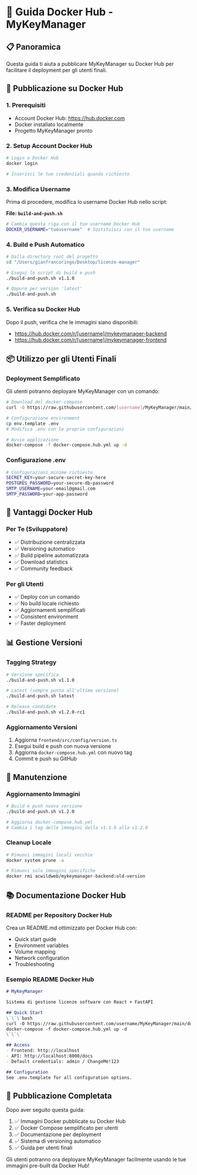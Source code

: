 # 🐳 Guida Docker Hub - MyKeyManager

## 📋 Panoramica
Questa guida ti aiuta a pubblicare MyKeyManager su Docker Hub per facilitare il deployment per gli utenti finali.

## 🚀 Pubblicazione su Docker Hub

### 1. Prerequisiti
- Account Docker Hub: https://hub.docker.com
- Docker installato localmente
- Progetto MyKeyManager pronto

### 2. Setup Account Docker Hub
```bash
# Login a Docker Hub
docker login

# Inserisci le tue credenziali quando richiesto
```

### 3. Modifica Username
Prima di procedere, modifica lo username Docker Hub nello script:

**File: `build-and-push.sh`**
```bash
# Cambia questa riga con il tuo username Docker Hub
DOCKER_USERNAME="tuousername"  # Sostituisci con il tuo username
```

### 4. Build e Push Automatico
```bash
# Dalla directory root del progetto
cd "/Users/gianfrancoringo/Desktop/licenze-manager"

# Esegui lo script di build e push
./build-and-push.sh v1.1.0

# Oppure per version 'latest'
./build-and-push.sh
```

### 5. Verifica su Docker Hub
Dopo il push, verifica che le immagini siano disponibili:
- https://hub.docker.com/r/[username]/mykeymanager-backend
- https://hub.docker.com/r/[username]/mykeymanager-frontend

## 📦 Utilizzo per gli Utenti Finali

### Deployment Semplificato
Gli utenti potranno deployare MyKeyManager con un comando:

```bash
# Download del docker-compose
curl -O https://raw.githubusercontent.com/[username]/MyKeyManager/main/docker-compose.hub.yml

# Configurazione environment
cp env.template .env
# Modifica .env con le proprie configurazioni

# Avvio applicazione
docker-compose -f docker-compose.hub.yml up -d
```

### Configurazione .env
```bash
# Configurazioni minime richieste
SECRET_KEY=your-secure-secret-key-here
POSTGRES_PASSWORD=your-secure-db-password
SMTP_USERNAME=your-email@gmail.com
SMTP_PASSWORD=your-app-password
```

## 🎯 Vantaggi Docker Hub

### Per Te (Sviluppatore)
- ✅ Distribuzione centralizzata
- ✅ Versioning automatico
- ✅ Build pipeline automatizzata
- ✅ Download statistics
- ✅ Community feedback

### Per gli Utenti
- ✅ Deploy con un comando
- ✅ No build locale richiesto
- ✅ Aggiornamenti semplificati
- ✅ Consistent environment
- ✅ Faster deployment

## 📊 Gestione Versioni

### Tagging Strategy
```bash
# Versione specifica
./build-and-push.sh v1.1.0

# Latest (sempre punta all'ultima versione)
./build-and-push.sh latest

# Release candidate
./build-and-push.sh v1.2.0-rc1
```

### Aggiornamento Versioni
1. Aggiorna `frontend/src/config/version.ts`
2. Esegui build e push con nuova versione
3. Aggiorna `docker-compose.hub.yml` con nuovo tag
4. Commit e push su GitHub

## 🔧 Manutenzione

### Aggiornamento Immagini
```bash
# Build e push nuova versione
./build-and-push.sh v1.2.0

# Aggiorna docker-compose.hub.yml
# Cambia i tag delle immagini dalla v1.1.0 alla v1.2.0
```

### Cleanup Locale
```bash
# Rimuovi immagini locali vecchie
docker system prune -a

# Rimuovi solo immagini specifiche
docker rmi acwildweb/mykeymanager-backend:old-version
```

## 📚 Documentazione Docker Hub

### README per Repository Docker Hub
Crea un README.md ottimizzato per Docker Hub con:
- Quick start guide
- Environment variables
- Volume mapping
- Network configuration
- Troubleshooting

### Esempio README Docker Hub
```markdown
# MyKeyManager

Sistema di gestione licenze software con React + FastAPI

## Quick Start
\`\`\`bash
curl -O https://raw.githubusercontent.com/username/MyKeyManager/main/docker-compose.hub.yml
docker-compose -f docker-compose.hub.yml up -d
\`\`\`

## Access
- Frontend: http://localhost
- API: http://localhost:8000/docs
- Default credentials: admin / ChangeMe!123

## Configuration
See .env.template for all configuration options.
```

## 🎉 Pubblicazione Completata

Dopo aver seguito questa guida:
1. ✅ Immagini Docker pubblicate su Docker Hub
2. ✅ Docker Compose semplificato per utenti
3. ✅ Documentazione per deployment
4. ✅ Sistema di versioning automatico
5. ✅ Guida per utenti finali

Gli utenti potranno ora deployare MyKeyManager facilmente usando le tue immagini pre-built da Docker Hub!
